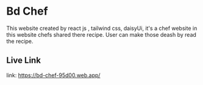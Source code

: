 # Bd Chef

This website created by react js , tailwind css, daisyUi, it's a chef website in
this website chefs shared there recipe. User can make those deash by read the
recipe.

## Live Link

link: https://bd-chef-95d00.web.app/
